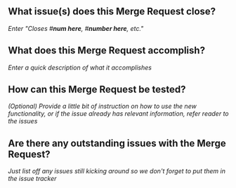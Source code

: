## What issue(s) does this Merge Request close?

*Enter "Closes #**num here**, #**number here**, etc."*

## What does this Merge Request accomplish?

*Enter a quick description of what it accomplishes*

## How can this Merge Request be tested?

*(Optional) Provide a little bit of instruction on how to use the new functionality,
 or if the issue already has relevant information, refer reader to the issues*

## Are there any outstanding issues with the Merge Request?

*Just list off any issues still kicking around so we don't forget to put them in the issue tracker*